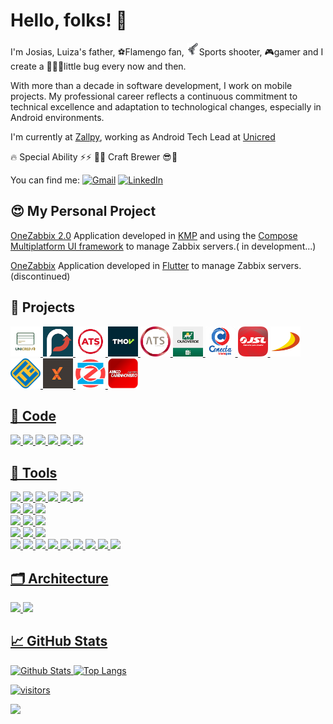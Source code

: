 # Hello, folks! 👋

I'm Josias, Luiza's father, ⚽Flamengo fan, <img src="https://github.com/josias-soares/josias-soares/blob/main/img/pistol.png?raw=true" width="20">Sports shooter, 🎮gamer and I create a 👨🏽‍💻little bug every now and then.

With more than a decade in software development, I work on mobile projects. My professional career reflects a continuous commitment to technical excellence and adaptation to technological changes, especially in Android environments.

I'm currently at [Zallpy](https://zallpy.com/), working as Android Tech Lead at [Unicred](https://unicred.com.br/)


🔥 Special Ability ⚡⚡ 🍺😎  Craft Brewer 😎🍺


You can find me: [![Gmail](https://img.shields.io/badge/-Gmail-black?style=flat&logo=Gmail&logoColor=white)](mailto:josias.mota.soares@gmail.com) [![LinkedIn](https://img.shields.io/badge/-LinkedIn-black?style=flat&logo=Linkedin&logoColor=white)](https://www.linkedin.com/in/josias-mota-soares/)


## 😍 My Personal Project
[OneZabbix 2.0](https://)
Application developed in [KMP](https://www.jetbrains.com/compose-multiplatform/) and using the [Compose Multiplatform UI framework](https://www.jetbrains.com/compose-multiplatform/) to manage Zabbix servers.(
in development...)

[OneZabbix](https://play.google.com/store/apps/details?id=br.com.mahhaus.onezabbix&hl=en&gl=US)
Application developed in [Flutter](https://flutter.dev/) to manage Zabbix servers.(discontinued)




## 🧰 Projects
<a href="https://play.google.com/store/apps/details?id=br.com.unicredvisa&hl=en&gl=US"><img src="https://github.com/josias-soares/josias-soares/blob/main/img/unicred-visa.png?raw=true" width="48"> 
<a href="https://play.google.com/store/apps/details?id=br.com.sistemainfo.tip&hl=en&gl=US"><img src="https://github.com/josias-soares/josias-soares/blob/main/img/tipbank.png?raw=true" width="48"> 
<a href="https://play.google.com/store/apps/details?id=br.com.sistemainfo.mhwl&hl=en"><img src="https://github.com/josias-soares/josias-soares/blob/main/img/ats-conta-digital.png?raw=true" width="48"> 
<a href="https://play.google.com/store/apps/details?id=br.com.tmov.tmovapp.truckdriver&hl=en&gl=US"><img src="https://github.com/josias-soares/josias-soares/blob/main/img/tmov.png?raw=true" width="48"> 
<a href="https://play.google.com/store/apps/details?id=br.com.sistemainfo.ats.global&hl=en"><img src="https://github.com/josias-soares/josias-soares/blob/main/img/ats-tech.png?raw=true" width="48"> 
<a href="https://play.google.com/store/apps/details?id=br.com.sistemainfo.ouroverde.oncheck&hl=en&gl=US"><img src="https://github.com/josias-soares/josias-soares/blob/main/img/oncheck.png?raw=true" width="48">
<a href="https://play.google.com/store/apps/details?id=br.com.sistemainfo.ats.transpes&hl=en"><img src="https://github.com/josias-soares/josias-soares/blob/main/img/conecta-transp.png?raw=true" width="48"> 
<a href="https://play.google.com/store/apps/details?id=com.wlmsystems.jslmaps&hl=en"><img src="https://github.com/josias-soares/josias-soares/blob/main/img/jsl.png?raw=true" width="48"> 
<a href="https://play.google.com/store/apps/details?id=br.com.sistemainfo.ats.atsdellavolpe&hl=en"><img src="https://github.com/josias-soares/josias-soares/blob/main/img/della-vope.png?raw=true" width="48"> 
<a href="https://play.google.com/store/apps/details?id=br.com.sistemainfo.ats.excelsior&hl=en_IE&gl=US"><img src="https://github.com/josias-soares/josias-soares/blob/main/img/excelsior.png?raw=true" width="48"> 
<a href="https://play.google.com/store/apps/details?id=br.com.sistemainfo.extratta&hl=en"><img src="https://github.com/josias-soares/josias-soares/blob/main/img/extratta.png?raw=true" width="48"> 
<a href="https://play.google.com/store/apps/details?id=br.com.mahhaus.onezabbix&hl=en&gl=US"><img src="https://github.com/josias-soares/josias-soares/blob/main/img/onezabbix.png?raw=true" width="48"> 
<a href="https://play.google.com/store/apps/details?id=com.sistemamob.appac&hl=pt&gl=US"><img src="https://github.com/josias-soares/josias-soares/blob/main/img/amigo-caminhoneiro.png?raw=true" width="48">

  
## 🔧 Code
![](https://img.shields.io/badge/Code-Kotlin-informational?style=flat&logo=kotlin&color=2bbc8a) 
![](https://img.shields.io/badge/Code-Dart-informational?style=flat&logo=Dart&logoColor=0075BA&color=2bbc8a) 
![](https://img.shields.io/badge/Code-CSharp-informational?style=flat&logo=csharp&color=2bbc8a) 
![](https://img.shields.io/badge/Code-JavaScript-informational?style=flat&logo=javascript&color=2bbc8a) 
![](https://img.shields.io/badge/Code-Java-informational?style=flat&logo=oracle&color=2bbc8a)
![](https://img.shields.io/badge/Code-DataFlex-informational?style=flat&logo=c&color=2bbc8a) 

## 🔧 Tools
 ![](https://img.shields.io/badge/Framework-KMP-informational?style=flat&logo=kotlin&color=2bbc8a) 
 ![](https://img.shields.io/badge/Framework-ComposeMultiplatformUIframework-informational?style=flat&logo=jetpackCompose&color=2bbc8a) 
 ![](https://img.shields.io/badge/Framework-JetpackCompose-informational?style=flat&logo=jetpackCompose&color=2bbc8a) 
 ![](https://img.shields.io/badge/Framework-Flutter-informational?style=flat&logo=flutter&logoColor=0075BA&color=2bbc8a)
 ![](https://img.shields.io/badge/Framework-SpringBoot-informational?style=flat&logo=spring&color=2bbc8a) 
 ![](https://img.shields.io/badge/Framework-Firebase-informational?style=flat&logo=firebase&color=2bbc8a)   
 ![](https://img.shields.io/badge/DI-Koin-informational?style=flat&logo=Kotlin&logoColor=f8b133&color=2bbc8a) 
 ![](https://img.shields.io/badge/DI-Dagger-informational?style=flat&logo=google&color=2bbc8a) 
 ![](https://img.shields.io/badge/DI-Hilt-informational?style=flat&logo=google&color=2bbc8a)   
 ![](https://img.shields.io/badge/Library-Ktor-informational?style=flat&logo=ktor&color=2bbc8a) ![](https://img.shields.io/badge/Library-Retrofit-informational?style=flat&logo=square&color=2bbc8a) ![](https://img.shields.io/badge/Library-RxJava-informational?style=flat&logo=rxjavat&color=2bbc8a)    
 ![](https://img.shields.io/badge/Editor-IntelliJ_IDEA-informational?style=flat&logo=intellij-idea&color=2bbc8a) 
 ![](https://img.shields.io/badge/Editor-Android_Studio-informational?style=flat&logo=android-studio&color=2bbc8a) 
 ![](https://img.shields.io/badge/Editor-VisualStudio-Code_informational?style=flat&logo=visual-studio-code&color=2bbc8a)   
 ![](https://img.shields.io/badge/DB-Room-informational?style=flat&logo=google&color=2bbc8a)
 ![](https://img.shields.io/badge/DB-ObjectBox-informational?style=flat&logo=hackthebox&color=2bbc8a)
 ![](https://img.shields.io/badge/DB-SQLite-informational?style=flat&logo=sqlite&color=2bbc8a) 
 ![](https://img.shields.io/badge/DB-RealmDB-informational?style=flat&logo=realm&color=2bbc8a) 
 ![](https://img.shields.io/badge/DB-MongoDB-informational?style=flat&logo=mongodb&color=2bbc8a)
 ![](https://img.shields.io/badge/DB-PostgreSQL-informational?style=flat&logo=postgresql&color=2bbc8a) 
 ![](https://img.shields.io/badge/DB-SQL_Server-informational?style=flat&logo=microsoft-sql-server&color=2bbc8a) 
 ![](https://img.shields.io/badge/DB-DB2-informational?style=flat&logo=ibm&color=2bbc8a) 
 ![](https://img.shields.io/badge/DB-Oracle-informational?style=flat&logo=oracle&color=2bbc8a) 
  
 ## 🗂️ Architecture
 ![](https://img.shields.io/badge/Mobile-MVI-informational?style=flat&logo=android&color=2bbc8a&logoColor=78C257) 
 ![](https://img.shields.io/badge/Mobile-MVVM-informational?style=flat&logo=android&color=2bbc8a&logoColor=78C257) 

## &#x1f4c8; GitHub Stats
![Github Stats](https://github-readme-stats.vercel.app/api?username=josias-soares&show_icons=true&hide_border=true&count_private=true&include_all_commits=true&theme=tokyonight)
![Top Langs](https://github-readme-stats.vercel.app/api/top-langs/?username=josias-soares&layout=compact&theme=tokyonight&count_private=true) 
  
![visitors](https://visitor-badge.glitch.me/badge?page_id=josias-soares)

![](https://simpleicons.org/?q=knife)
